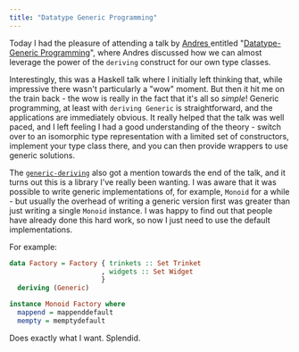 ```yaml
---
title: "Datatype Generic Programming"
---
```


Today I had the pleasure of attending a talk by [Andres
](http://www.andres-loeh.de/) entitled "[Datatype-Generic
Programming](http://skillsmatter.com/podcast/home/a-haskell-lecture-with-leading-expert-andres-loh/)",
where Andres discussed how we can almost leverage the power of the
`deriving` construct for our own type classes.

Interestingly, this was a Haskell talk where I initially left thinking
that, while impressive there wasn't particularly a "wow" moment. But
then it hit me on the train back - the wow is really in the fact that
it's all so *simple*! Generic programming, at least with `deriving
Generic` is straightforward, and the applications are immediately
obvious. It really helped that the talk was well paced, and I left
feeling I had a good understanding of the theory - switch over to an
isomorphic type representation with a limited set of constructors,
implement your type class there, and you can then provide wrappers to
use generic solutions.

The
[`generic-deriving`](http://hackage.haskell.org/package/generic-deriving)
also got a mention towards the end of the talk, and it turns out this
is a library I've really been wanting. I was aware that it was
possible to write generic implementations of, for example, `Monoid`
for a while - but usually the overhead of writing a generic version
first was greater than just writing a single `Monoid` instance. I was
happy to find out that people have already done this hard work, so now
I just need to use the default implementations.

For example:

```haskell
data Factory = Factory { trinkets :: Set Trinket
                       , widgets :: Set Widget
                       }
  deriving (Generic)

instance Monoid Factory where
  mappend = mappenddefault
  mempty = memptydefault
```

Does exactly what I want. Splendid.